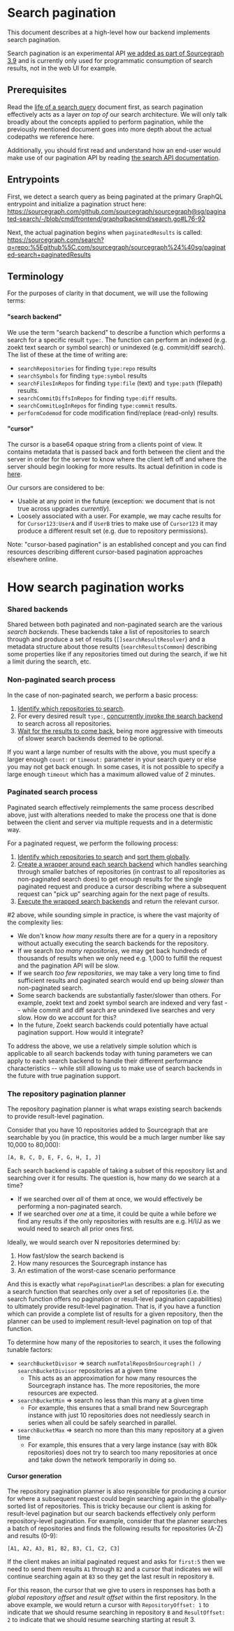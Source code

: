 # Search pagination

This document describes at a high-level how our backend implements search pagination.

Search pagination is an experimental API [we added as part of Sourcegraph 3.9](https://github.com/sourcegraph/sourcegraph/pull/4796) and is currently only used for programmatic consumption of search results, not in the web UI for example.

## Prerequisites

Read the [life of a search query](life-of-a-search-query.md) document first, as search pagination effectively acts as a layer _on top of_ our search architecture. We will only talk broadly about the concepts applied to perform pagination, while the previously mentioned document goes into more depth about the actual codepaths we reference here.

Additionally, you should first read and understand how an end-user would make use of our pagination API by reading [the search API documentation](https://docs.sourcegraph.com/api/graphql/search).

## Entrypoints

First, we detect a search query as being paginated at the primary GraphQL entrypoint and initialize a pagination struct here: https://sourcegraph.com/github.com/sourcegraph/sourcegraph@sg/paginated-search/-/blob/cmd/frontend/graphqlbackend/search.go#L76-92

Next, the actual pagination begins when `paginatedResults` is called: https://sourcegraph.com/search?q=repo:%5Egithub%5C.com/sourcegraph/sourcegraph%24%40sg/paginated-search+paginatedResults

## Terminology

For the purposes of clarity in that document, we will use the following terms:

#### "search backend"

We use the term "search backend" to describe a function which performs a search for a specific result `type:`. The function can perform an indexed (e.g. zoekt text search or symbol search) or unindexed (e.g. commit/diff search). The list of these at the time of writing are:

- `searchRepositories` for finding `type:repo` results
- `searchSymbols` for finding `type:symbol` results
- `searchFilesInRepos` for finding `type:file` (text) and `type:path` (filepath) results.
- `searchCommitDiffsInRepos` for finding `type:diff` results.
- `searchCommitLogInRepos` for finding `type:commit` results.
- `performCodemod` for code modification find/replace (read-only) results.

#### "cursor"

The cursor is a base64 opaque string from a clients point of view. It contains metadata that is passed back and forth between the client and the server in order for the server to know where the client left off and where the server should begin looking for more results. Its actual definition in code is [here](https://sourcegraph.com/search?q=repo:%5Egithub%5C.com/sourcegraph/sourcegraph+type+searchCursor+struct).

Our cursors are considered to be:

- Usable at any point in the future (exception: we document that is not true across upgrades _currently_).
- Loosely associated with a user. For example, we may cache results for for `Cursor123:UserA` and if `UserB` tries to make use of `Cursor123` it may produce a different result set (e.g. due to repository permissions).

Note: "cursor-based pagination" is an established concept and you can find resources describing different cursor-based pagination approaches elsewhere online.

# How search pagination works

### Shared backends

Shared between both paginated and non-paginated search are the various _search backends_. These backends take a list of repositories to search through and produce a set of results (`[]searchResultResolver`) and a metadata structure about those results (`searchResultsCommon`) describing some properties like if any repositories timed out during the search, if we hit a limit during the search, etc.

### Non-paginated search process

In the case of non-paginated search, we perform a basic process:

1. [Identify which repositories to search](https://sourcegraph.com/search?q=repo:%5Egithub%5C.com/sourcegraph/sourcegraph+file:search_results.go+determineRepos).
2. For every desired result `type:`, [concurrently invoke the search backend](https://sourcegraph.com/search?q=repo:%5Egithub%5C.com/sourcegraph/sourcegraph+file:search_results.go+goroutine.Go) to search across all repositories.
3. [Wait for the results to come back](https://sourcegraph.com/github.com/sourcegraph/sourcegraph/-/blob/cmd/frontend/graphqlbackend/search_results.go#L1045-1055), being more aggressive with timeouts of slower search backends deemed to be optional.

If you want a large number of results with the above, you must specify a larger enough `count:` or `timeout:` parameter in your search query or else you may not get back enough. In some cases, it is not possible to specify a large enough `timeout` which has a maximum allowed value of 2 minutes.

### Paginated search process

Paginated search effectively reimplements the same process described above, just with alterations needed to make the process one that is done between the client and server via multiple requests and in a determistic way.

For a paginated request, we perform the following process:

1. [Identify which repositories to search](https://sourcegraph.com/search?q=repo:%5Egithub%5C.com/sourcegraph/sourcegraph+file:search_pagination.go+determineRepos) and [sort them globally](https://sourcegraph.com/search?q=repo:%5Egithub%5C.com/sourcegraph/sourcegraph+file:search_pagination.go+%22we+must+sort+the+repositories+deterministically.%22).
2. [Create a wrapper around each search backend](https://sourcegraph.com/search?q=repo:%5Egithub%5C.com/sourcegraph/sourcegraph+file:search_pagination.go+%22%26repoPaginationPlan%22) which handles searching through smaller batches of repositories (in contrast to all repositories as non-paginated search does) to get enough results for the single paginated request and produce a cursor describing where a subsequent request can "pick up" searching again for the next page of results.
3. [Execute the wrapped search backends](https://sourcegraph.com/github.com/sourcegraph/sourcegraph/-/blob/cmd/frontend/graphqlbackend/search_pagination.go#L176-182) and return the relevant cursor.

#2 above, while sounding simple in practice, is where the vast majority of the complexity lies:

- We don't know _how many results_ there are for a query in a repository without actually executing the search backends for the repository.
- If we search _too many repositories_, we may get back hundreds of thousands of results when we only need e.g. 1,000 to fulfill the request and the pagination API will be slow.
- If we search _too few repositories_, we may take a very long time to find sufficient results and paginated search would end up being _slower_ than non-paginated search.
- Some search backends are substantially faster/slower than others. For example, zoekt text and zoekt symbol search are indexed and very fast -- while commit and diff search are unindexed live searches and very slow. How do we account for this?
- In the future, Zoekt search backends could potentially have actual pagination support. How would it integrate?

To address the above, we use a relatively simple solution which is applicable to all search backends today with tuning parameters we can apply to each search backend to handle their different performance characteristics -- while still allowing us to make use of search backends in the future with true pagination support.

### The repository pagination planner

The repository pagination planner is what wraps existing search backends to provide result-level pagination.

Consider that you have 10 repositories added to Sourcegraph that are searchable by you (in practice, this would be a much larger number like say 10,000 to 80,000):

```
[A, B, C, D, E, F, G, H, I, J]
```

Each search backend is capable of taking a subset of this repository list and searching over it for results. The question is, how many do we search at a time?

- If we searched over _all_ of them at once, we would effectively be performing a non-paginated search.
- If we searched over _one_ at a time, it could be quite a while before we find any results if the only repositories with results are e.g. H/I/J as we would need to search all prior ones first.

Ideally, we would search over N repositories determined by:

1. How fast/slow the search backend is
2. How many resources the Sourcegraph instance has
3. An estimation of the worst-case scenario performance

And this is exactly what `repoPaginationPlan` describes: a plan for executing a search function that searches only over a set of repositories (i.e. the search function offers no pagination or result-level pagination capabilities) to ultimately provide result-level pagination. That is, if you have a function which can provide a complete list of results for a given repository, then the planner can be used to implement result-level pagination on top of that function.

To determine how many of the repositories to search, it uses the following tunable factors:

- `searchBucketDivisor` => search `numTotalReposOnSourcegraph() / searchBucketDivisor` repositories at a given time
  - This acts as an approximation for how many resources the Sourcegraph instance has. The more repositories, the more resources are expected.
- `searchBucketMin` => search no less than this many at a given time
  - For example, this ensures that a small brand new Sourcegraph instance with just 10 repositories does not needlessly search in series when all could be safely searched in parallel.
- `searchBucketMax` => search no more than this many repository at a given time
  - For example, this ensures that a very large instance (say with 80k repositories) does not try to search too many repositories at once and take down the network temporarily in doing so.

#### Cursor generation

The repository pagination planner is also responsible for producing a cursor for where a subsequent request could begin searching again in the globally-sorted list of repositories. This is tricky because our client is asking for result-level pagination but our search backends effectively only perform repository-level pagination. For example, consider that the planner searches a batch of repositories and finds the following results for repositories (A-Z) and results (0-9):

```
[A1, A2, A3, B1, B2, B3, C1, C2, C3]
```

If the client makes an initial paginated request and asks for `first:5` then we need to send them results `A1` through `B2` and a cursor that indicates we will continue searching again at `B3` so they get the last result in repository `B`.

For this reason, the cursor that we give to users in responses has both a _global repository offset_ and _result offset_ within the first repository. In the above example, we would return a cursor with `RepositoryOffset: 1` to indicate that we should resume searching in repository `B` and `ResultOffset: 2` to indicate that we should resume searching starting at result 3.
